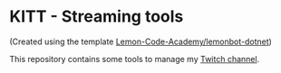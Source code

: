 # KITT - Streaming tools
(Created using the template [Lemon-Code-Academy/lemonbot-dotnet](https://github.com/Lemon-Code-Academy/lemonbot-dotnet))

This repository contains some tools to manage my [Twitch channel](https://www.twitch.tv/albx87).
